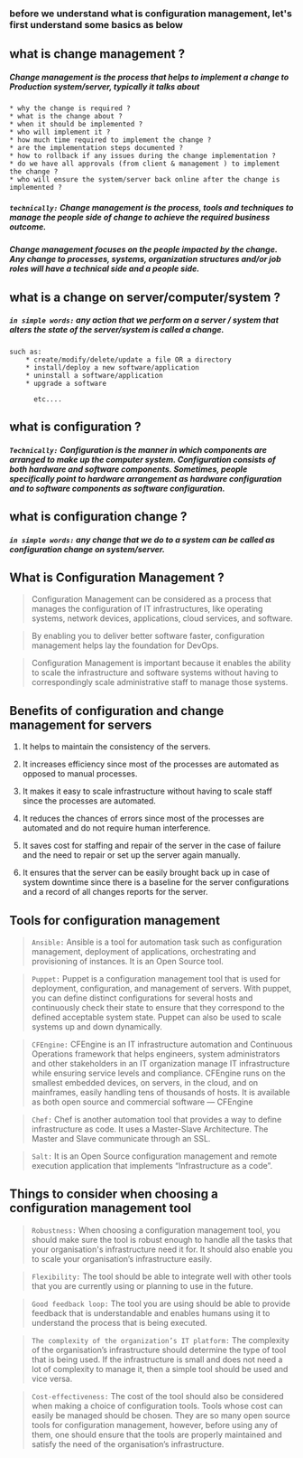 ### before we understand what is configuration management, let's first understand some basics as below 

## what is change management ? 

##### Change management is the process that helps to implement a change to Production system/server, typically it talks about 

	* why the change is required ?
	* what is the change about ?
	* when it should be implemented ?
	* who will implement it ? 
	* how much time required to implement the change ?
	* are the implementation steps documented ? 
	* how to rollback if any issues during the change implementation ? 
	* do we have all approvals (from client & management ) to implement the change ?
	* who will ensure the system/server back online after the change is implemented ? 


##### `technically:` Change management is the process, tools and techniques to manage the people side of change to achieve the required business outcome. 

##### Change management focuses on the people impacted by the change. Any change to processes, systems, organization structures and/or job roles will have a technical side and a people side.

## what is a change on server/computer/system ?

##### `in simple words:` any action that we perform on a server / system that alters the state of the server/system is called a change. 

```
such as: 
	* create/modify/delete/update a file OR a directory
	* install/deploy a new software/application
	* uninstall a software/application 
	* upgrade a software
	
	  etc....
```

## what is configuration ? 

##### `Technically:` Configuration is the manner in which components are arranged to make up the computer system. Configuration consists of both hardware and software components. Sometimes, people specifically point to hardware arrangement as hardware configuration and to software components as software configuration. 

## what is configuration change ?

##### `in simple words:` any change that we do to a system can be called as configuration change on system/server.

## What is Configuration Management ?
 
> Configuration Management can be considered as a process that manages the configuration of IT infrastructures, like operating systems, network devices, applications, cloud services, and software.
 
> By enabling you to deliver better software faster, configuration management helps lay the foundation for DevOps. 
 
> Configuration Management is important because it enables the ability to scale the infrastructure and software systems without having to correspondingly scale administrative staff to manage those systems.

## Benefits of configuration and change management for servers

1. It helps to maintain the consistency of the servers.

2. It increases efficiency since most of the processes are automated as opposed to manual processes.

3. It makes it easy to scale infrastructure without having to scale staff since the processes are automated.

4. It reduces the chances of errors since most of the processes are automated and do not require human interference.

5. It saves cost for staffing and repair of the server in the case of failure and the need to repair or set up the server again manually.

6. It ensures that the server can be easily brought back up in case of system downtime since there is a baseline for the server configurations and a record of all changes reports for the server.

## Tools for configuration management

> `Ansible:` Ansible is a tool for automation task such as configuration management, deployment of applications, orchestrating and provisioning of instances. It is an Open Source tool.

> `Puppet:` Puppet is a configuration management tool that is used for deployment, configuration, and management of servers. With puppet, you can define distinct configurations for several hosts and continuously check their state to ensure that they correspond to the defined acceptable system state. Puppet can also be used to scale systems up and down dynamically.

> `CFEngine:` CFEngine is an IT infrastructure automation and Continuous Operations framework that helps engineers, system administrators and other stakeholders in an IT organization manage IT infrastructure while ensuring service levels and compliance.
CFEngine runs on the smallest embedded devices, on servers, in the cloud, and on mainframes, easily handling tens of thousands of hosts. It is available as both open source and commercial software — CFEngine

> `Chef:` Chef is another automation tool that provides a way to define infrastructure as code. It uses a Master-Slave Architecture. The Master and Slave communicate through an SSL.

> `Salt:` It is an Open Source configuration management and remote execution application that implements “Infrastructure as a code”.

## Things to consider when choosing a configuration management tool

> `Robustness:` When choosing a configuration management tool, you should make sure the tool is robust enough to handle all the tasks that your organisation's infrastructure need it for. It should also enable you to scale your organisation’s infrastructure easily.

> `Flexibility:` The tool should be able to integrate well with other tools that you are currently using or planning to use in the future.

> `Good feedback loop:` The tool you are using should be able to provide feedback that is understandable and enables humans using it to understand the process that is being executed.

> `The complexity of the organization’s IT platform:` The complexity of the organisation’s infrastructure should determine the type of tool that is being used. If the infrastructure is small and does not need a lot of complexity to manage it, then a simple tool should be used and vice versa.

> `Cost-effectiveness:` The cost of the tool should also be considered when making a choice of configuration tools. Tools whose cost can easily be managed should be chosen. They are so many open source tools for configuration management, however, before using any of them, one should ensure that the tools are properly maintained and satisfy the need of the organisation’s infrastructure.

